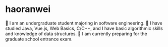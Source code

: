 # haoranwei
🏫 I am an undergraduate student majoring in software engineering.
🥰 I have studied Java, Vue.js, Web Basics, C/C++, and I have basic algorithmic skills and knowledge of data structures.
📝 I am currently preparing for the graduate school entrance exam.
